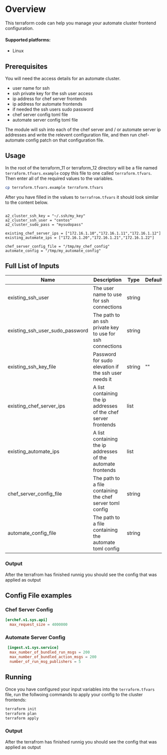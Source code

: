 # Overview
This terraform code can help you manage your automate cluster frontend configuration.

#### Supported platforms:
 * Linux

## Prerequisites
You will need the access details for an automate cluster. 
* user name for ssh
* ssh private key for the ssh user access
* ip address for chef server frontends
* ip address for automate frontends
* if needed the ssh users sudo password
* chef server config toml file
* automate server config toml file

The module will ssh into each of the chef server and / or automate server ip addresses and write the relevent configuration file, and then run chef-automate config patch on that configuration file.

## Usage
In the root of the terraform_11 or terraform_12 directory will be a file named `terraform.tfvars.example` copy this file to one called `terraform.tfvars`. Then enter all of the required values to the variables.

```bash
cp terraform.tfvars.example terraform.tfvars
```
After you have filled in the values to `terrafrom.tfvars` it should look similar to the content below.
```hcl

a2_cluster_ssh_key = "~/.ssh/my_key"
a2_cluster_ssh_user = "centos"
a2_cluster_sudo_pass = "mysudopass"

existing_chef_server_ips = ["172.16.1.10","172.16.1.11","172.16.1.12"]
existing_automate_ips = ["172.16.1.20","172.16.1.21","172.16.1.22"]

chef_server_config_file = "/tmp/my_chef_config"
automate_config = "/tmp/my_automate_config"
```

## Full List of Inputs

| Name | Description | Type | Default | Required |
|------|-------------|------|---------|----------|
|existing_ssh_user|The user name to use for ssh connections|string||yes|
|existing_ssh_user_sudo_password|The path to an ssh private key to use for ssh connections|string||yes|
|existing_ssh_key_file|Password for sudo elevation if the ssh user needs it|string|""|no|
|existing_chef_server_ips|A list containing the ip addresses of the chef server frontends|list||yes|
|existing_automate_ips|A list containing the ip addresses of the automate frontends|list||yes|
|chef_server_config_file|The path to a file containing the chef server toml config |string||yes|
|automate_config_file|The path to a file containing the automate toml config |string||yes|

### Output
After the terrafrom has finished runnig you should see the config that was applied as output

## Config File examples

### Chef Server Config

``` toml 
[erchef.v1.sys.api]
  max_request_size = 4000000
```

### Automate Server Config

``` toml
 [ingest.v1.sys.service]
  max_number_of_bundled_run_msgs = 200
  max_number_of_bundled_action_msgs = 200
  number_of_run_msg_publishers = 5
```

## Running
Once you have configured your input variables into the `terraform.tfvars` file, run the follwoing commands to apply your config to the cluster frontends:
``` bash
terraform init
terraform plan
terraform apply
```

### Output
After the terrafrom has finished runnig you should see the config that was applied as output

